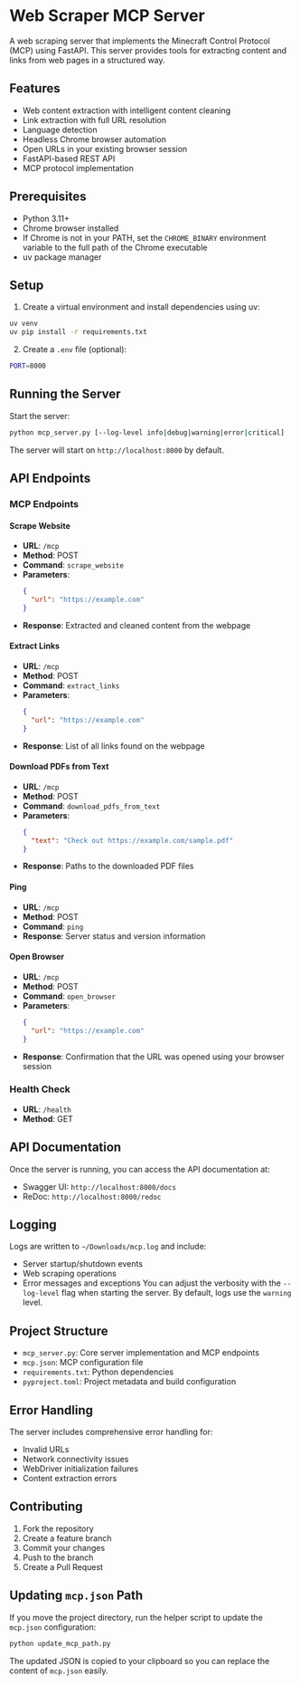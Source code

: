 # Web Scraper MCP Server

A web scraping server that implements the Minecraft Control Protocol (MCP) using FastAPI. This server provides tools for extracting content and links from web pages in a structured way.

## Features

- Web content extraction with intelligent content cleaning
- Link extraction with full URL resolution
- Language detection
- Headless Chrome browser automation
- Open URLs in your existing browser session
- FastAPI-based REST API
- MCP protocol implementation

## Prerequisites

- Python 3.11+
- Chrome browser installed
- If Chrome is not in your PATH, set the `CHROME_BINARY` environment variable to
  the full path of the Chrome executable
- uv package manager

## Setup

1. Create a virtual environment and install dependencies using uv:
```bash
uv venv
uv pip install -r requirements.txt
```

2. Create a `.env` file (optional):
```bash
PORT=8000
```

## Running the Server

Start the server:
```bash
python mcp_server.py [--log-level info|debug|warning|error|critical]
```

The server will start on `http://localhost:8000` by default.

## API Endpoints

### MCP Endpoints

#### Scrape Website
- **URL**: `/mcp`
- **Method**: POST
- **Command**: `scrape_website`
- **Parameters**:
  ```json
  {
    "url": "https://example.com"
  }
  ```
- **Response**: Extracted and cleaned content from the webpage

#### Extract Links
- **URL**: `/mcp`
- **Method**: POST
- **Command**: `extract_links`
- **Parameters**:
  ```json
  {
    "url": "https://example.com"
  }
  ```
- **Response**: List of all links found on the webpage

#### Download PDFs from Text
- **URL**: `/mcp`
- **Method**: POST
- **Command**: `download_pdfs_from_text`
- **Parameters**:
  ```json
  {
    "text": "Check out https://example.com/sample.pdf"
  }
  ```
- **Response**: Paths to the downloaded PDF files

#### Ping
- **URL**: `/mcp`
- **Method**: POST
- **Command**: `ping`
- **Response**: Server status and version information

#### Open Browser
- **URL**: `/mcp`
- **Method**: POST
- **Command**: `open_browser`
- **Parameters**:
  ```json
  {
    "url": "https://example.com"
  }
  ```
- **Response**: Confirmation that the URL was opened using your browser session

### Health Check
- **URL**: `/health`
- **Method**: GET

## API Documentation

Once the server is running, you can access the API documentation at:
- Swagger UI: `http://localhost:8000/docs`
- ReDoc: `http://localhost:8000/redoc`

## Logging

Logs are written to `~/Downloads/mcp.log` and include:
- Server startup/shutdown events
- Web scraping operations
- Error messages and exceptions
You can adjust the verbosity with the `--log-level` flag when starting the server.
By default, logs use the `warning` level.

## Project Structure

- `mcp_server.py`: Core server implementation and MCP endpoints
- `mcp.json`: MCP configuration file
- `requirements.txt`: Python dependencies
- `pyproject.toml`: Project metadata and build configuration

## Error Handling

The server includes comprehensive error handling for:
- Invalid URLs
- Network connectivity issues
- WebDriver initialization failures
- Content extraction errors

## Contributing

1. Fork the repository
2. Create a feature branch
3. Commit your changes
4. Push to the branch
5. Create a Pull Request

## Updating `mcp.json` Path

If you move the project directory, run the helper script to update the
`mcp.json` configuration:

```bash
python update_mcp_path.py
```

The updated JSON is copied to your clipboard so you can replace the content of
`mcp.json` easily.


